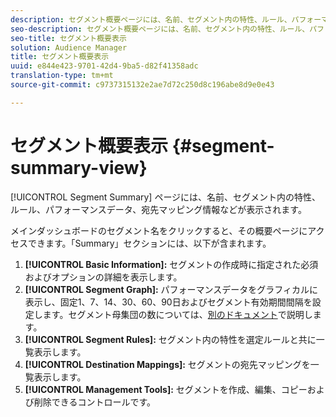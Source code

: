 ```yaml
---
description: セグメント概要ページには、名前、セグメント内の特性、ルール、パフォーマンスデータ、宛先マッピング情報などが表示されます。
seo-description: セグメント概要ページには、名前、セグメント内の特性、ルール、パフォーマンスデータ、宛先マッピング情報などが表示されます。
seo-title: セグメント概要表示
solution: Audience Manager
title: セグメント概要表示
uuid: e844e423-9701-42d4-9ba5-d82f41358adc
translation-type: tm+mt
source-git-commit: c9737315132e2ae7d72c250d8c196abe8d9e0e43

---
```



# セグメント概要表示 {#segment-summary-view}

[!UICONTROL Segment Summary] ページには、名前、セグメント内の特性、ルール、パフォーマンスデータ、宛先マッピング情報などが表示されます。

メインダッシュボードのセグメント名をクリックすると、その概要ページにアクセスできます。「Summary」セクションには、以下が含まれます。

1. **[!UICONTROL Basic Information]:** セグメントの作成時に指定された必須およびオプションの詳細を表示します。
1. **[!UICONTROL Segment Graph]:** パフォーマンスデータをグラフィカルに表示し、固定1、7、14、30、60、90日およびセグメント有効期間間隔を設定します。セグメント母集団の数については、[別のドキュメント](../../features/segments/segment-builder-data.md)で説明します。
1. **[!UICONTROL Segment Rules]:** セグメント内の特性を選定ルールと共に一覧表示します。
1. **[!UICONTROL Destination Mappings]:** セグメントの宛先マッピングを一覧表示します。
1. **[!UICONTROL Management Tools]:** セグメントを作成、編集、コピーおよび削除できるコントロールです。
